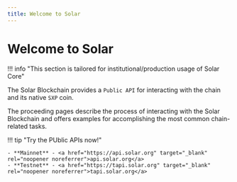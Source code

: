 ```yaml
---
title: Welcome to Solar
---
```


# Welcome to Solar

!!! info "This section is tailored for institutional/production usage of Solar Core"

The Solar Blockchain provides a `Public API` for interacting with the chain and its native `SXP` coin.

The proceeding pages describe the process of interacting with the Solar Blockchain and offers examples for accomplishing the most common chain-related tasks.

!!! tip "Try the PUblic APIs now!"

    - **Mainnet** - <a href="https://api.solar.org" target="_blank" rel="noopener noreferrer">api.solar.org</a>
    - **Testnet** - <a href="https://tapi.solar.org" target="_blank" rel="noopener noreferrer">tapi.solar.org</a>
